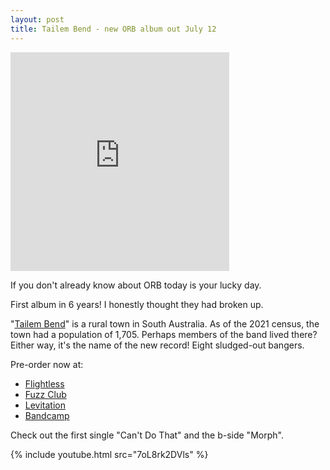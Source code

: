 ```yaml
---
layout: post
title: Tailem Bend - new ORB album out July 12
---
```

<iframe loading="lazy" style="border: 0; width: 350px; height: 350px;" src="https://bandcamp.com/EmbeddedPlayer/album=1147828000/size=large/bgcol=ffffff/linkcol=0687f5/minimal=true/transparent=true/" seamless><a href="https://orband.bandcamp.com/album/tailem-bend">Tailem Bend by ORB</a></iframe>

If you don't already know about ORB today is your lucky day.

First album in 6 years! I honestly thought they had broken up.

"[Tailem Bend](https://en.wikipedia.org/wiki/Tailem_Bend,_South_Australia)" is a rural town in South Australia. As of the 2021 census, the town had a population of 1,705. Perhaps members of the band lived there? Either way, it's the name of the new record! Eight sludged-out bangers.

Pre-order now at:
 - [Flightless](https://flightlessrecords.com/product/o-r-b-tailem-bend-12-vinyl-dead-swan-edition)
 - [Fuzz Club](https://fuzzclub.com/products/orb-tailem-bend)
 - [Levitation](https://levitation.fm/products/orb-tailem-bend-levitation-edition)
 - [Bandcamp](https://orband.bandcamp.com/album/tailem-bend)


 Check out the first single "Can't Do That" and the b-side "Morph".

 {% include youtube.html src="7oL8rk2DVls" %}